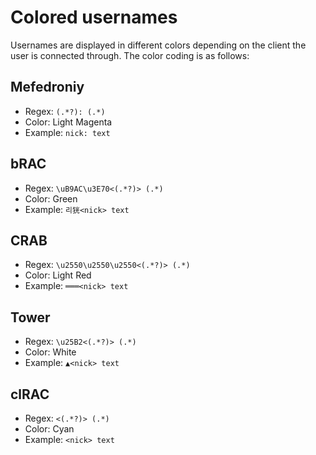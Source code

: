 # Colored usernames

Usernames are displayed in different colors depending on the client the user is connected through. The color coding is as follows:

## Mefedroniy

- Regex: `(.*?): (.*)`
- Color: Light Magenta
- Example: `nick: text`

## bRAC

- Regex: `\uB9AC\u3E70<(.*?)> (.*)`
- Color: Green
- Example: `리㹰<nick> text`

## CRAB

- Regex: `\u2550\u2550\u2550<(.*?)> (.*)`
- Color: Light Red
- Example: `═══<nick> text`

## Tower

- Regex: `\u25B2<(.*?)> (.*)`
- Color: White
- Example: `▲<nick> text`

## clRAC

- Regex: `<(.*?)> (.*)`
- Color: Cyan
- Example: `<nick> text`
